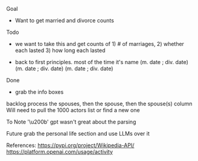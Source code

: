 Goal
* Want to get married and divorce counts

Todo
* we want to take this and get counts of 1) # of marriages, 2) whether each lasted 3) how long each lasted 
    
* back to first principles. most of the time it's name (m. date ; div. date) (m. date ; div. date) (m. date ; div. date)

Done
* grab the info boxes

backlog
process the spouses, then the spouse, then the spouse(s) column
Will need to pull the 1000 actors list or find a new one

To Note
'\u200b' gpt wasn't great about the parsing

Future
grab the personal life section and use LLMs over it

References:
https://pypi.org/project/Wikipedia-API/
https://platform.openai.com/usage/activity